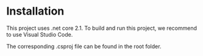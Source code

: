 # Installation

This project uses .net core 2.1. To build and run this project, we recommend to use Visual Studio Code. 

The corresponding .csproj file can be found in the root folder.